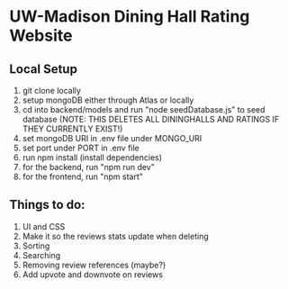 # UW-Madison Dining Hall Rating Website

## Local Setup

1. git clone locally
2. setup mongoDB either through Atlas or locally
3. cd into backend/models and run "node seedDatabase.js" to seed database (NOTE: THIS DELETES ALL DININGHALLS AND RATINGS IF THEY CURRENTLY EXIST!)
4. set mongoDB URI in .env file under MONGO_URI
5. set port under PORT in .env file
6. run npm install (install dependencies)
7. for the backend, run "npm run dev"
8. for the frontend, run "npm start"

## Things to do:

1. UI and CSS
2. Make it so the reviews stats update when deleting
3. Sorting
4. Searching
5. Removing review references (maybe?)
6. Add upvote and downvote on reviews
